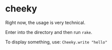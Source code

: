 cheeky
======


Right now, the usage is very technical.

Enter into the directory and then run `rake`.

To display something, use: `Cheeky.write "hello"`
